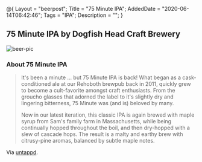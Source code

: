 @{
 Layout = "beerpost";
 Title = "75 Minute IPA";
 AddedDate = "2020-06-14T06:42:46";
 Tags = "IPA";
 Description = "";
 }
 

## 75 Minute IPA by Dogfish Head Craft Brewery

![beer-pic]

### About 75 Minute IPA

> It's been a minute … but 75 Minute IPA is back! What began as a cask-conditioned ale at our Rehoboth brewpub back in 2011, quickly grew to become a cult-favorite amongst craft enthusiasts. From the groucho glasses that adorned the label to it's slightly dry and lingering bitterness, 75 Minute was (and is) beloved by many.
>
> Now in our latest iteration, this classic IPA is again brewed with maple syrup from Sam's family farm in Massachusetts, while being continually hopped throughout the boil, and then dry-hopped with a slew of cascade hops. The result is a malty and earthy brew with citrusy-pine aromas, balanced by subtle maple notes.

Via [untappd][untappd-url].

[untappd-url]: <https://untappd.com/beer/5391>
[beer-pic]: https://jasonpowley.com/assets/img/2020-06-14-75-minute-ipa.jpeg "75 Minute IPA by Dogfish Head Craft Brewery"
